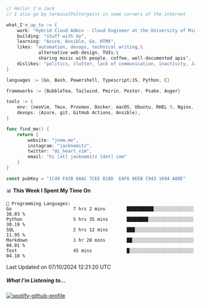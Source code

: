 ```go
// Hello! I'm Jack
// I also go by terminalPoltergeist in some corners of the internet

what_I'm_up_to := {
    work: "Hybrid Cloud Admin - Cloud Engineer at the University of Minnesota",
    building: "stuff with Go",
    learning: "Azure, Ansible, Go, HTMX",
    likes: "automation, devops, technical writing,\
            alternative web-design, TUIs,\
            sharing music with people, coffee, well-documented apis",
    dislikes: "politics, clutter, lack of communication, inactivity, Java",
}

languages := {Go, Bash, Powershell, Typescript/JS, Python, C}

frameworks := {BubbleTea, Tailwind, Pmirin, Pester, Psake, Auger}

tools := {
    env: {neoVim, Tmux, Proxmox, Docker, macOS, Ubuntu, RHEL 9, Nginx, DigitalOcean, Cloudflare},
    devops: {Azure, git, GitHub Actions, Ansible},
}

func find_me() {
    return {
        website: "jnem.me",
        instagram: "jacknemitz",
        twitter: "@i_heart_vim",
        email: "hi [at] jacknemitz [dot] com"
    }
}

const pubKey = "1C49 F42B 6AAC 7CEE B18D  EAF6 0EEB C943 1694 A88E"
```

<!--START_SECTION:waka-->
📊 **This Week I Spent My Time On** 

```text
💬 Programming Languages: 
Go                       7 hrs 2 mins        ██████████░░░░░░░░░░░░░░░   38.03 % 
Python                   5 hrs 35 mins       ████████░░░░░░░░░░░░░░░░░   30.19 % 
SQL                      2 hrs 12 mins       ███░░░░░░░░░░░░░░░░░░░░░░   11.95 % 
Markdown                 1 hr 28 mins        ██░░░░░░░░░░░░░░░░░░░░░░░   08.01 % 
Text                     45 mins             █░░░░░░░░░░░░░░░░░░░░░░░░   04.10 % 
```


 Last Updated on 07/10/2024 12:21:20 UTC
<!--END_SECTION:waka-->

##### What I'm Listening to...

[![spotify-github-profile](https://jnem.me/listening-item?maxAge=2592000)](https://jnem.me/listening)
